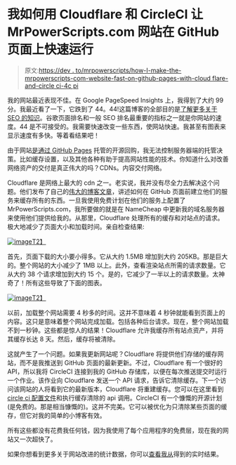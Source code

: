 # 我如何用 Cloudflare 和 CircleCI 让 MrPowerScripts.com 网站在 GitHub 页面上快速运行

> 原文:[https://dev . to/mrpowerscripts/how-I-make-the-mrpowerscripts-com-website-fast-on-github-pages-with-cloud flare-and-circle ci-4c pi](https://dev.to/mrpowerscripts/how-i-made-the-mrpowerscripts-com-website-fast-on-github-pages-with-cloudflare-and-circleci-4cpi)

我的网站最近表现不佳。在 Google PageSpeed Insights 上，我得到了大约 99 分。我最近看了一下，它跌到了 44。44!这篇博客的全部目的是[了解更多关于 SEO 的知识](https://www.youtube.com/watch?v=5YsFoEY7Ulo&list=PLqpaLALjc1lwz6nHCgsP98xYX_Ykawh3J)。谷歌页面排名和一般 SEO 排名最重要的指标之一就是你网站的速度。44 是不可接受的。我需要快速改变一些东西，使网站快速。我甚至有图表来显示速度有多快。等着看结果吧！

由于网站[是通过 GitHub Pages](https://github.com/MrPowerScripts/MrPowerScripts.com) 托管的开源回购，我无法控制服务器端的托管决策。比如缓存设置，以及其他各种有助于提高网站性能的技术。你知道什么对改善网络资产的交付是真正伟大的吗？CDNs。内容交付网络。

Cloudflare 是网络上最大的 cdn 之一。老实说，我并没有尽全力去解决这个问题。他们发布了自己的[伟大的博客文章](https://blog.cloudflare.com/secure-and-fast-github-pages-with-cloudflare/)，讲述如何在 GitHub 页面前建立他们的服务来缓存所有的东西。一旦我使用免费计划在他们的服务上配置了 MrPowerScripts.com，我所要做的就是在 NameCheap 中更新我的域名服务器来使用他们提供给我的。从那里，Cloudflare 处理所有的缓存和对站点的请求。极大地减少了页面大小和加载时间。亲自检查结果:

[![image](../Images/f397e67df247b27f07787808024a290f.png)T2】](https://res.cloudinary.com/practicaldev/image/fetch/s--7_GYgMWb--/c_limit%2Cf_auto%2Cfl_progressive%2Cq_auto%2Cw_880/https://mrpowerscripts.com/images/mrps-fast/page-size.png)

首先，页面下载的大小要小得多。它从大约 1.5MB 增加到大约 205KB。那是巨大的。整个网站的大小减少了 1MB 以上。此外，查看渲染站点所需的请求数量。它从大约 38 个请求增加到大约 15 个。是的，它减少了一半以上的请求数量。太神奇了！所有这些导致了下面的图表。

[![image](../Images/2e245d19af3e0a77478efe449679d3c1.png)T2】](https://res.cloudinary.com/practicaldev/image/fetch/s---ll8AEDw--/c_limit%2Cf_auto%2Cfl_progressive%2Cq_auto%2Cw_880/https://mrpowerscripts.com/images/mrps-fast/page-timings.png)

以前，加载整个网站需要 4 秒多的时间。这并不意味着 4 秒钟就能看到页面上的内容。这只是意味着整个网站完成加载。包括各种后台请求。现在，整个网站加载不到一秒钟。这些都是惊人的结果！Cloudflare 允许我缓存所有站点资产，并将其缓存长达 8 天。然后，缓存将被清除。

这就产生了一个问题。如果我更新网站呢？Cloudflare 将提供他们存储的缓存网站，而不是我推送到 GitHub 页面的最新更新。不过，Cloudflare 有一个很好的 API，所以我将 CircleCI 连接到我的 GitHub 存储库，以便在每次推送提交时运行一个作业。该作业向 Cloudflare 发送一个 API 请求，告诉它清除缓存。下一个访问该网站的人将看到它的最新版本，Cloudflare 将重建缓存。您可以在这里看到[circle ci 配置文件](https://github.com/MrPowerScripts/MrPowerScripts.com/blob/f41b5b2a8d51b5f80f4d7da9bab33368d3b602c3/.circleci/config.yml)和执行缓存清除的 api 调用。CircleCI 有一个慷慨的开源计划(是免费的。那是相当慷慨的)。这并不完美。它可以被优化为只清除某些页面的缓存，但它对我的简单的小博客有效。

所有这些都没有花费我任何钱，因为我使用了每个应用程序的免费层，现在我的网站又一次超快了。

如果你想看到更多关于网站改进的统计数据，你可以[查看我从](https://gtmetrix.com/reports/mrpowerscripts.com)得到的实时结果。